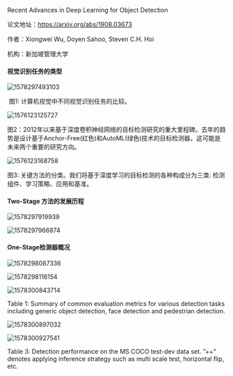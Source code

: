Recent Advances in Deep Learning for Object Detection

论文地址：https://arxiv.org/abs/1908.03673

作者：Xiongwei Wu, Doyen Sahoo, Steven C.H. Hoi

机构：新加坡管理大学



#### 视觉识别任务的类型

![1578297493103](D:\Notes\raw_images\1578297493103.png)

​															图1: 计算机视觉中不同视觉识别任务的比较。



![1576123125727](D:\Notes\raw_images\1576123125727.png)

图2：2012年以来基于深度卷积神经网络的目标检测研究的重大里程碑。去年的趋势是设计基于Anchor-Free(红色)和AutoML(绿色)技术的目标检测器，这可能是未来两个重要的研究方向。



![1576123168758](D:\Notes\raw_images\1576123168758.png)

图3: 关键方法的分类。我们将基于深度学习的目标检测的各种构成分为三类: 检测组件、学习策略、应用和基准。



#### Two-Stage 方法的发展历程

![1578297919939](D:\Notes\raw_images\1578297919939.png)

![1578297966874](D:\Notes\raw_images\1578297966874.png)

#### One-Stage检测器概况

![1578298087336](D:\Notes\raw_images\1578298087336.png)

![1578298116154](D:\Notes\raw_images\1578298116154.png)



![1578300843714](D:\Notes\raw_images\1578300843714.png)

Table 1: Summary of common evaluation metrics for various detection tasks including generic object detection, face detection and pedestrian detection.

![1578300897032](D:\Notes\raw_images\1578300897032.png)

![1578300927541](D:\Notes\raw_images\1578300927541.png)

Table 3: Detection performance on the MS COCO test-dev data set. ”++” denotes applying inference strategy such as multi scale test, horizontal flip, etc.

